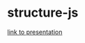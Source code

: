 # structure-js

[link to presentation](https://docs.google.com/presentation/d/1C-OFAOMWmVzfHxyC8Z_zuyYtejdhpO7ttPANcOhUIUI/edit#slide=id.p)
